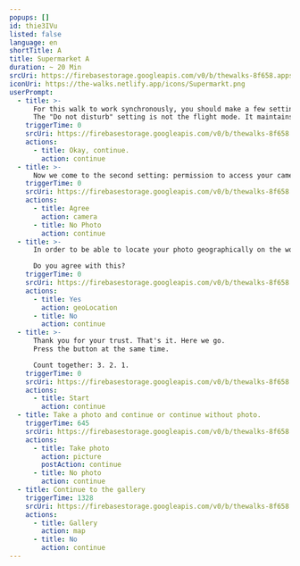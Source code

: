 ```yaml
---
popups: []
id: thie3IVu
listed: false
language: en
shortTitle: A
title: Supermarket A
duration: ~ 20 Min
srcUri: https://firebasestorage.googleapis.com/v0/b/thewalks-8f658.appspot.com/o/mp3%2Fv0%2Fen_uma9ooK4%2Fen_thie3IVu.mp3?alt=media&token=3c4a01f2-5866-4334-bb58-16f1ba380ee2
iconUri: https://the-walks.netlify.app/icons/Supermarkt.png
userPrompt:
  - title: >-
      For this walk to work synchronously, you should make a few settings. Let's start with the easiest one: the "Do not disturb" function.
      The "Do not disturb" setting is not the flight mode. It maintains your internet connection during your Walk. Now, with iOS (Apple), go to "Settings." Activate "Do not disturb" there. With most Android devices (Google), you can find this feature under Settings → Sounds → Do Not Disturb.
    triggerTime: 0
    srcUri: https://firebasestorage.googleapis.com/v0/b/thewalks-8f658.appspot.com/o/static%2Fmedias%2Fmulti_Zeubeel8_loop.mp3?alt=media&token=88349085-3303-48b9-bdc6-fd7b09519a26
    actions:
      - title: Okay, continue.
        action: continue
  - title: >-
      Now we come to the second setting: permission to access your camera. Don't worry, we're not trying to take control of your device. It's just about taking a photo with your camera during the Walk and uploading it to the app. We need your permission to do that.
    triggerTime: 0
    srcUri: https://firebasestorage.googleapis.com/v0/b/thewalks-8f658.appspot.com/o/static%2Fmedias%2Fmulti_Zeubeel8_loop.mp3?alt=media&token=88349085-3303-48b9-bdc6-fd7b09519a26
    actions:
      - title: Agree
        action: camera
      - title: No Photo
        action: continue
  - title: >-
      In order to be able to locate your photo geographically on the world map of The Walks, we need your GPS coordinate. It will be saved in the photo file.

      Do you agree with this?
    triggerTime: 0
    srcUri: https://firebasestorage.googleapis.com/v0/b/thewalks-8f658.appspot.com/o/static%2Fmedias%2Fmulti_Zeubeel8_loop.mp3?alt=media&token=88349085-3303-48b9-bdc6-fd7b09519a26
    actions:
      - title: Yes
        action: geoLocation
      - title: No
        action: continue
  - title: >-
      Thank you for your trust. That's it. Here we go.
      Press the button at the same time.

      Count together: 3. 2. 1.
    triggerTime: 0
    srcUri: https://firebasestorage.googleapis.com/v0/b/thewalks-8f658.appspot.com/o/static%2Fmedias%2Fmulti_Zeubeel8_loop.mp3?alt=media&token=88349085-3303-48b9-bdc6-fd7b09519a26
    actions:
      - title: Start
        action: continue
  - title: Take a photo and continue or continue without photo.
    triggerTime: 645
    srcUri: https://firebasestorage.googleapis.com/v0/b/thewalks-8f658.appspot.com/o/mp3%2Fv0%2Fen_uma9ooK4%2Fen_uma9ooK4_loop_1.mp3?alt=media&token=249a9d82-13f6-492f-98da-7c73533a2de9
    actions:
      - title: Take photo
        action: picture
        postAction: continue
      - title: No photo
        action: continue
  - title: Continue to the gallery
    triggerTime: 1328
    srcUri: https://firebasestorage.googleapis.com/v0/b/thewalks-8f658.appspot.com/o/static%2Fmedias%2Fmulti_Zeubeel8_loop.mp3?alt=media&token=88349085-3303-48b9-bdc6-fd7b09519a26
    actions:
      - title: Gallery
        action: map
      - title: No
        action: continue
---
```

